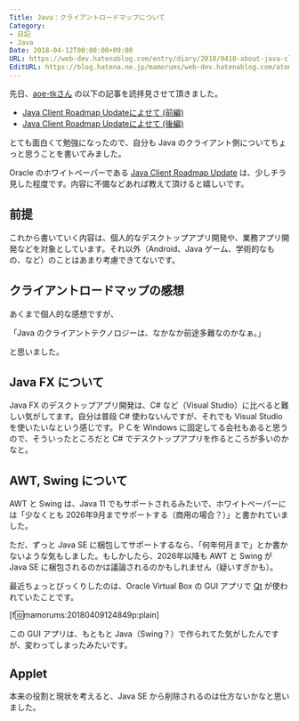 ```yaml
---
Title: Java：クライアントロードマップについて
Category:
- 日記
- Java
Date: 2018-04-12T00:00:00+09:00
URL: https://web-dev.hatenablog.com/entry/diary/2018/0410-about-java-client-roadmap
EditURL: https://blog.hatena.ne.jp/mamorums/web-dev.hatenablog.com/atom/entry/17391345971633563297
---
```


先日、[aoe-tkさん](http://aoe-tk.hatenablog.com/about) の以下の記事を読拝見させて頂きました。

- [Java Client Roadmap Updateによせて (前編)](http://aoe-tk.hatenablog.com/entry/2018/03/11/203708)
- [Java Client Roadmap Updateによせて (後編)](http://aoe-tk.hatenablog.com/entry/2018/03/18/185144)

とても面白くて勉強になったので、自分も Java のクライアント側についてちょっと思うことを書いてみました。

Oracle のホワイトペーパーである [Java Client Roadmap Update](http://www.oracle.com/technetwork/java/javase/javaclientroadmapupdate2018mar-4414431.pdf) は、少しチラ見した程度です。内容に不備などあれば教えて頂けると嬉しいです。


## 前提
これから書いていく内容は、個人的なデスクトップアプリ開発や、業務アプリ開発などを対象としています。それ以外（Android、Java ゲーム、学術的なもの、など）のことはあまり考慮できてないです。


## クライアントロードマップの感想
あくまで個人的な感想ですが、

「Java のクライアントテクノロジーは、なかなか前途多難なのかなぁ。」

と思いました。


## Java FX について
Java FX のデスクトップアプリ開発は、C# など（Visual Studio）に比べると難しい気がしてます。自分は普段 C# 使わないんですが、それでも Visual Studio を使いたいなという感じです。ＰＣを Windows に固定してる会社もあると思うので、そういったところだと C# でデスクトップアプリを作るところが多いのかなと。


## AWT, Swing について
AWT と Swing は、Java 11 でもサポートされるみたいで、ホワイトペーパーには「少なくとも 2026年9月までサポートする（商用の場合？）」と書かれていました。

ただ、ずっと Java SE に梱包してサポートするなら、「何年何月まで」とか書かないような気もしました。もしかしたら、2026年以降も AWT と Swing が Java SE に梱包されるのかは議論されるのかもしれません（疑いすぎかも）。

最近ちょっとびっくりしたのは、Oracle Virtual Box の GUI アプリで [Qt](https://ja.wikipedia.org/wiki/Qt) が使われていたことです。

[f:id:mamorums:20180409124849p:plain]

この GUI アプリは、もともと Java（Swing？）で作られてた気がしたんですが、変わってしまったみたいです。


## Applet
本来の役割と現状を考えると、Java SE から削除されるのは仕方ないかなと思いました。

